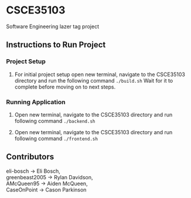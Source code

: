 # CSCE35103

Software Engineering lazer tag project

## Instructions to Run Project

### Project Setup
1. For initial project setup open new terminal, navigate to the CSCE35103 directory and run the following command
```./build.sh```
Wait for it to complete before moving on to next steps.

### Running Application
1. Open new terminal, navigate to the CSCE35103 directory and run following command
```./backend.sh```

2. Open new terminal, navigate to the CSCE35103 directory and run following command
```./frontend.sh```

## Contributors

eli-bosch -> Eli Bosch,<br>
greenbeast2005 -> Rylan Davidson,<br>
AMcQueen95 -> Aiden McQueen,<br>
CaseOnPoint -> Cason Parkinson
